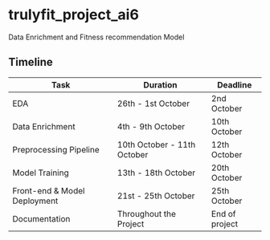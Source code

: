 # trulyfit_project_ai6
Data Enrichment and Fitness recommendation Model

## Timeline
| Task | Duration | Deadline |
|------|----------|----------|
| EDA | 26th - 1st October | 2nd October |
| Data Enrichment | 4th - 9th October | 10th October |
| Preprocessing Pipeline | 10th October - 11th October | 12th October |
| Model Training | 13th - 18th October | 20th October |
| Front-end & Model Deployment | 21st - 25th October | 25th October |
| Documentation | Throughout the Project | End of project |

